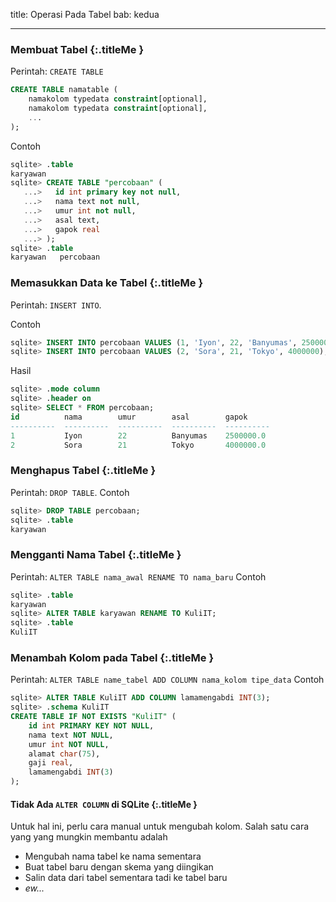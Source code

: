 title: Operasi Pada Tabel
bab: kedua

---


### <i class="fa fa-code"></i> Membuat Tabel {:.titleMe }

Perintah: `CREATE TABLE`
```sql
CREATE TABLE namatable (
	namakolom typedata constraint[optional],
	namakolom typedata constraint[optional],
	...
);
```

Contoh
```sql
sqlite> .table
karyawan
sqlite> CREATE TABLE "percobaan" (
   ...>   id int primary key not null,
   ...>   nama text not null,
   ...>   umur int not null,
   ...>   asal text,
   ...>   gapok real
   ...> );
sqlite> .table
karyawan   percobaan
```

### <i class="fa fa-code"></i> Memasukkan Data ke Tabel {:.titleMe }

Perintah: `INSERT INTO`.

Contoh
```sql
sqlite> INSERT INTO percobaan VALUES (1, 'Iyon', 22, 'Banyumas', 2500000);
sqlite> INSERT INTO percobaan VALUES (2, 'Sora', 21, 'Tokyo', 4000000);
```

Hasil
```sql
sqlite> .mode column
sqlite> .header on
sqlite> SELECT * FROM percobaan;
id          nama        umur        asal        gapok     
----------  ----------  ----------  ----------  ----------
1           Iyon        22          Banyumas    2500000.0 
2           Sora        21          Tokyo       4000000.0
```

### <i class="fa fa-code"></i> Menghapus Tabel {:.titleMe }

Perintah: `DROP TABLE`.
Contoh
```sql
sqlite> DROP TABLE percobaan;
sqlite> .table
karyawan
```

### <i class="fa fa-code"></i> Mengganti Nama Tabel {:.titleMe }

Perintah: `ALTER TABLE nama_awal RENAME TO nama_baru`
Contoh
```sql
sqlite> .table
karyawan
sqlite> ALTER TABLE karyawan RENAME TO KuliIT;
sqlite> .table
KuliIT
```

### <i class="fa fa-code"></i> Menambah Kolom pada Tabel {:.titleMe }

Perintah: `ALTER TABLE name_tabel ADD COLUMN nama_kolom tipe_data`
Contoh
```sql
sqlite> ALTER TABLE KuliIT ADD COLUMN lamamengabdi INT(3);
sqlite> .schema KuliIT
CREATE TABLE IF NOT EXISTS "KuliIT" (
	id int PRIMARY KEY NOT NULL,
	nama text NOT NULL,
	umur int NOT NULL,
	alamat char(75),
	gaji real,
	lamamengabdi INT(3)
);
```

#### <i class="fa fa-code"></i> Tidak Ada `ALTER COLUMN` di SQLite {:.titleMe }

Untuk hal ini, perlu cara manual untuk mengubah kolom.
Salah satu cara yang yang mungkin membantu adalah

- Mengubah nama tabel ke nama sementara
- Buat tabel baru dengan skema yang diingikan
- Salin data dari tabel sementara tadi ke tabel baru
- _ew..._
